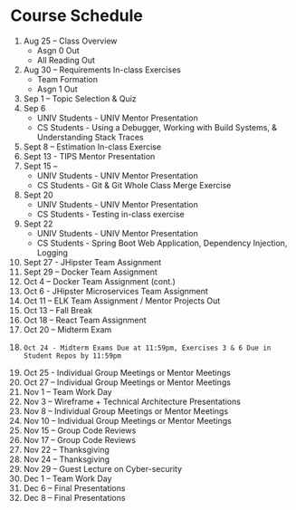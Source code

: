 # Course Schedule

1.	Aug 25 – Class Overview
	- Asgn 0 Out
	- All Reading Out
2.	Aug 30 – Requirements In-class Exercises 
	- Team Formation
	- Asgn 1 Out
3.	Sep 1 – Topic Selection & Quiz 
4.	Sep 6 
	- UNIV Students - UNIV Mentor Presentation
	- CS Students - Using a Debugger, Working with Build Systems, & Understanding Stack Traces
5.	Sept 8 – Estimation In-class Exercise
6.	Sept 13 - TIPS Mentor Presentation
7.	Sept 15 – 
	- UNIV Students - UNIV Mentor Presentation
	- CS Students - Git & Git Whole Class Merge Exercise
8.	Sept 20
	- UNIV Students - UNIV Mentor Presentation
	- CS Students - Testing in-class exercise
9.	Sept 22 
	- UNIV Students - UNIV Mentor Presentation
	- CS Students - Spring Boot Web Application, Dependency Injection, Logging
10.	Sept 27 - JHipster Team Assignment
11.	Sept 29 – Docker Team Assignment
11.	Oct 4 – Docker Team Assignment (cont.)
12.	Oct 6 - JHipster Microservices Team Assignment
13.	Oct 11 – ELK Team Assignment / Mentor Projects Out
15.	Oct 13 – Fall Break
16.	Oct 18 – React Team Assignment
17.	Oct 20 – Midterm Exam 
18.     Oct 24 - Midterm Exams Due at 11:59pm, Exercises 3 & 6 Due in Student Repos by 11:59pm
18.	Oct 25 - Individual Group Meetings or Mentor Meetings
19.	Oct 27 – Individual Group Meetings or Mentor Meetings
20.	Nov 1 – Team Work Day
21.	Nov 3 – Wireframe + Technical Architecture Presentations
22.	Nov 8 – Individual Group Meetings or Mentor Meetings
23.	Nov 10 – Individual Group Meetings or Mentor Meetings
24.	Nov 15 – Group Code Reviews
25.	Nov 17 – Group Code Reviews
26.	Nov 22 – Thanksgiving
27.	Nov 24 – Thanksgiving
28.	Nov 29 – Guest Lecture on Cyber-security
29.	Dec 1 – Team Work Day
30.	Dec 6 – Final Presentations
31.	Dec 8 – Final Presentations

